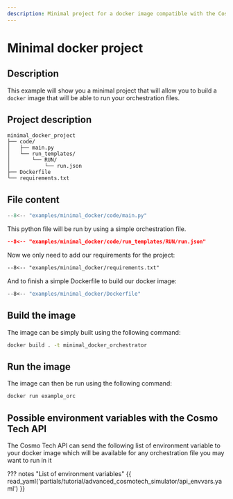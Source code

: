 ```yaml
---
description: Minimal project for a docker image compatible with the Cosmo Tech API
---
```


# Minimal docker project

## Description

This example will show you a minimal project that will allow you to build a `docker` image that will be able to run your orchestration files.

## Project description

```title="Project tree"
minimal_docker_project
├── code/
│   ├── main.py
│   └── run_templates/
│       └── RUN/
│           └── run.json
├── Dockerfile
└── requirements.txt
```

## File content

```python title="code/main.py" linenums="1"
--8<-- "examples/minimal_docker/code/main.py"
```

This python file will be run by using a simple orchestration file.

```json title="code/run_templates/RUN/run.json" linenums="1"
--8<-- "examples/minimal_docker/code/run_templates/RUN/run.json"
```

Now we only need to add our requirements for the project:

```requirements.txt title="requirements.txt"
--8<-- "examples/minimal_docker/requirements.txt"
```

And to finish a simple Dockerfile to build our docker image:

```dockerfile title="Dockerfile"
--8<-- "examples/minimal_docker/Dockerfile"
```

## Build the image

The image can be simply built using the following command:

```bash title="Build the docker image"
docker build . -t minimal_docker_orchestrator
```

## Run the image

The image can then be run using the following command:

```bash title="Run the docker image"
docker run example_orc
```

## Possible environment variables with the Cosmo Tech API

The Cosmo Tech API can send the following list of environment variable to your docker image which will be 
available for any orchestration file you may want to run in it

??? notes "List of environment variables"
    {{ read_yaml('partials/tutorial/advanced_cosmotech_simulator/api_envvars.yaml') }}